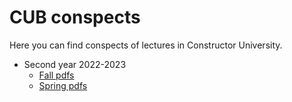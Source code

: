# CUB conspects

Here you can find conspects of lectures in Constructor University. 



- Second year 2022-2023
  - [Fall pdfs](./2-fall2022/pdf/)
  - [Spring pdfs](./2-spring2023/pdf/)
